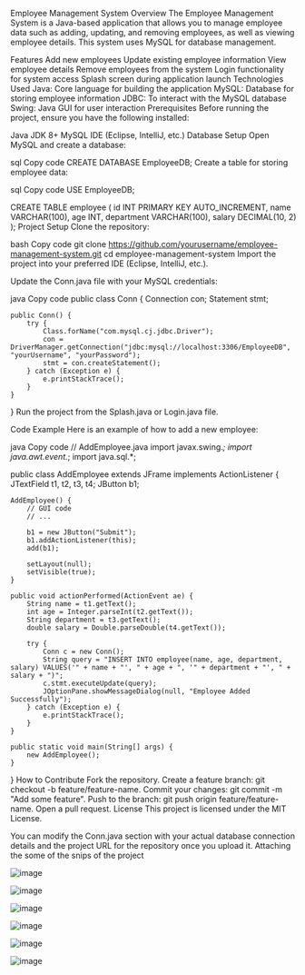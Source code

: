Employee Management System
Overview
The Employee Management System is a Java-based application that allows you to manage employee data such as adding, updating, and removing employees, as well as viewing employee details. This system uses MySQL for database management.

Features
Add new employees
Update existing employee information
View employee details
Remove employees from the system
Login functionality for system access
Splash screen during application launch
Technologies Used
Java: Core language for building the application
MySQL: Database for storing employee information
JDBC: To interact with the MySQL database
Swing: Java GUI for user interaction
Prerequisites
Before running the project, ensure you have the following installed:

Java JDK 8+
MySQL
IDE (Eclipse, IntelliJ, etc.)
Database Setup
Open MySQL and create a database:

sql
Copy code
CREATE DATABASE EmployeeDB;
Create a table for storing employee data:

sql
Copy code
USE EmployeeDB;

CREATE TABLE employee (
  id INT PRIMARY KEY AUTO_INCREMENT,
  name VARCHAR(100),
  age INT,
  department VARCHAR(100),
  salary DECIMAL(10, 2)
);
Project Setup
Clone the repository:

bash
Copy code
git clone https://github.com/yourusername/employee-management-system.git
cd employee-management-system
Import the project into your preferred IDE (Eclipse, IntelliJ, etc.).

Update the Conn.java file with your MySQL credentials:

java
Copy code
public class Conn {
    Connection con;
    Statement stmt;

    public Conn() {
        try {
            Class.forName("com.mysql.cj.jdbc.Driver");
            con = DriverManager.getConnection("jdbc:mysql://localhost:3306/EmployeeDB", "yourUsername", "yourPassword");
            stmt = con.createStatement();
        } catch (Exception e) {
            e.printStackTrace();
        }
    }
}
Run the project from the Splash.java or Login.java file.

Code Example
Here is an example of how to add a new employee:

java
Copy code
// AddEmployee.java
import javax.swing.*;
import java.awt.event.*;
import java.sql.*;

public class AddEmployee extends JFrame implements ActionListener {
    JTextField t1, t2, t3, t4;
    JButton b1;

    AddEmployee() {
        // GUI code
        // ...

        b1 = new JButton("Submit");
        b1.addActionListener(this);
        add(b1);
        
        setLayout(null);
        setVisible(true);
    }

    public void actionPerformed(ActionEvent ae) {
        String name = t1.getText();
        int age = Integer.parseInt(t2.getText());
        String department = t3.getText();
        double salary = Double.parseDouble(t4.getText());

        try {
            Conn c = new Conn();
            String query = "INSERT INTO employee(name, age, department, salary) VALUES('" + name + "', " + age + ", '" + department + "', " + salary + ")";
            c.stmt.executeUpdate(query);
            JOptionPane.showMessageDialog(null, "Employee Added Successfully");
        } catch (Exception e) {
            e.printStackTrace();
        }
    }

    public static void main(String[] args) {
        new AddEmployee();
    }
}
How to Contribute
Fork the repository.
Create a feature branch: git checkout -b feature/feature-name.
Commit your changes: git commit -m "Add some feature".
Push to the branch: git push origin feature/feature-name.
Open a pull request.
License
This project is licensed under the MIT License.

You can modify the Conn.java section with your actual database connection details and the project URL for the repository once you upload it.
Attaching the some of the snips of the project

![image](https://github.com/user-attachments/assets/66f2894e-3d87-4734-8d9a-ccdab81cec03)

![image](https://github.com/user-attachments/assets/ccaef0b9-8b7e-4af8-898b-890424559823)

![image](https://github.com/user-attachments/assets/3910e1c7-caf4-4519-8c7a-45d19915d650)

![image](https://github.com/user-attachments/assets/553222b0-1c54-4377-bf1a-b127e82a83eb)

![image](https://github.com/user-attachments/assets/4d015f9a-7b4e-4b51-a2d0-fbc5c3dc0d8c)

![image](https://github.com/user-attachments/assets/f7ab3d58-e064-406c-adb0-6a7b38cc0857)






